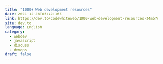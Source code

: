 ```yaml
---
title: "1000+ Web development resources"
date: 2021-12-26T05:42:16Z
link: https://dev.to/codewhiteweb/1000-web-development-resources-24mb?utm_medium=RSS&utm_source=news.12bit.vn
site: dev.to
language: English
category:
  - webdev
  - javascript
  - discuss
  - devops
draft: false
---
```

